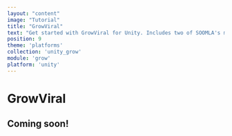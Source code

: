 ```yaml
---
layout: "content"
image: "Tutorial"
title: "GrowViral"
text: "Get started with GrowViral for Unity. Includes two of SOOMLA's modules: Core and Highway. Learn how to easily integrate Soomla Insights and Data Sharing capabilities into your game."
position: 9
theme: 'platforms'
collection: 'unity_grow'
module: 'grow'
platform: 'unity'
---
```


# GrowViral

## Coming soon!
